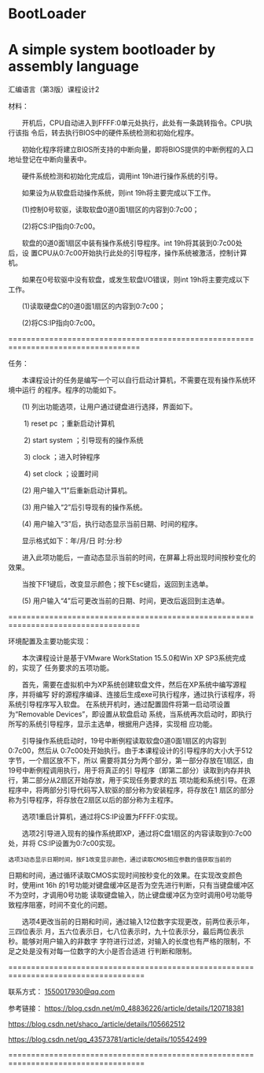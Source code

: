 # BootLoader
A simple system bootloader by assembly language
===================================================================================

汇编语言（第3版）课程设计2

材料：

　　开机后，CPU自动进入到FFFF:0单元处执行，此处有一条跳转指令。CPU执行该指
令后，转去执行BIOS中的硬件系统检测和初始化程序。

　　初始化程序将建立BIOS所支持的中断向量，即将BIOS提供的中断例程的入口地址登记在中断向量表中。

　　硬件系统检测和初始化完成后，调用int 19h进行操作系统的引导。
  
　　如果设为从软盘启动操作系统，则int 19h将主要完成以下工作。
  
　　(1)控制0号软驱，读取软盘0道0面1扇区的内容到0:7c00；
  
　　(2)将CS:IP指向0:7c00。
  
　　软盘的0道0面1扇区中装有操作系统引导程序。int 19h将其装到0:7c00处后，设
置CPU从0:7c00开始执行此处的引导程序，操作系统被激活，控制计算机。

　　如果在0号软驱中没有软盘，或发生软盘I/O错误，则int 19h将主要完成以下工作。
  
　　(1)读取硬盘C的0道0面1扇区的内容到0:7c00；
  
　　(2)将CS:IP指向0:7c00。
  
===================================================================================

任务：

　　本课程设计的任务是编写一个可以自行启动计算机，不需要在现有操作系统环境中运行
的程序。程序的功能如下。

　　(1) 列出功能选项，让用户通过键盘进行选择，界面如下。
  
　　    1) reset pc             ；重新启动计算机
      
　　    2) start system         ；引导现有的操作系统
      
　　    3) clock                ；进入时钟程序
      
　　    4) set clock            ；设置时间
      
　　(2) 用户输入“1”后重新启动计算机。
  
　　(3) 用户输入“2”后引导现有的操作系统。
  
　　(4) 用户输入“3”后，执行动态显示当前日期、时间的程序。
  
　　显示格式如下：年/月/日 时:分:秒
  
　　进入此项功能后，一直动态显示当前的时间，在屏幕上将出现时间按秒变化的效果。
  
　　当按下F1键后，改变显示颜色；按下Esc键后，返回到主选单。
  
　　(5) 用户输入“4”后可更改当前的日期、时间，更改后返回到主选单。
  
===================================================================================

环境配置及主要功能实现：

　　本次课程设计是基于VMware WorkStation 15.5.0和Win XP SP3系统完成的，实现了
任务要求的五项功能。

　　首先，需要在虚拟机中为XP系统创建软盘文件，然后在XP系统中编写源程序，并将编写
好的源程序编译、连接后生成exe可执行程序，通过执行该程序，将系统引导程序写入软盘。
在系统开机时，通过配置固件将第一启动项设置为“Removable Devices”，即设置从软盘启动
系统，当系统再次启动时，即执行所写的系统引导程序，显示主选单，根据用户选择，实现相
应功能。

　　引导操作系统启动时，19号中断例程读取软盘0道0面1扇区的内容到0:7c00，然后从
0:7c00处开始执行。由于本课程设计的引导程序的大小大于512字节，一个扇区放不下，所以
需要将其分为两个部分，第一部分存放在1扇区，由19号中断例程调用执行，用于将真正的引
导程序（即第二部分）读取到内存并执行，第二部分从2扇区开始存放，用于实现任务要求的五
项功能和系统引导。在源程序中，将两部分引导代码写入软驱的部分称为安装程序，将存放在1
扇区的部分称为引导程序，将存放在2扇区以后的部分称为主程序。

　　选项1重启计算机，通过将CS:IP设置为FFFF:0实现。
  
　　选项2引导进入现有的操作系统即XP，通过将C盘1扇区的内容读取到0:7c00处，并将
CS:IP设置为0:7c00实现。

    选项3动态显示日期时间，按F1改变显示颜色，通过读取CMOS相应参数的值获取当前的
日期和时间，通过循环读取CMOS实现时间按秒变化的效果。在实现改变颜色时，使用int 16h
的1号功能对键盘缓冲区是否为空先进行判断，只有当键盘缓冲区不为空时，才调用0号功能
读取键盘输入，防止键盘缓冲区为空时调用0号功能导致程序阻塞，时间不变化的问题。

　　选项4更改当前的日期和时间，通过输入12位数字实现更改，前两位表示年，三四位表示
月，五六位表示日，七八位表示时，九十位表示分，最后两位表示秒。能够对用户输入的非数字
字符进行过滤，对输入的长度也有严格的限制，不足之处是没有对每一位数字的大小是否合适进
行判断和限制。

====================================================================================

联系方式：
1550017930@qq.com

参考链接：
https://blog.csdn.net/m0_48836226/article/details/120718381

https://blog.csdn.net/shaco_/article/details/105662512

https://blog.csdn.net/qq_43573781/article/details/105542499

====================================================================================

